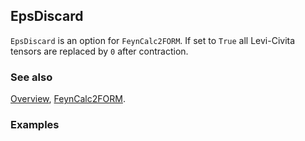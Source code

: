 ## EpsDiscard

`EpsDiscard` is an option for `FeynCalc2FORM`. If set to `True` all Levi-Civita tensors are replaced by `0` after contraction.

### See also

[Overview](Extra/FeynCalc.md), [FeynCalc2FORM](FeynCalc2FORM.md).

### Examples